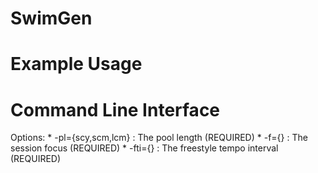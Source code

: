 SwimGen
=======

Example Usage
=============

Command Line Interface
======================

  Options: * -pl={scy,scm,lcm} : The pool length (REQUIRED)
           * -f={}             : The session focus (REQUIRED)
           * -fti={}           : The freestyle tempo interval (REQUIRED)
